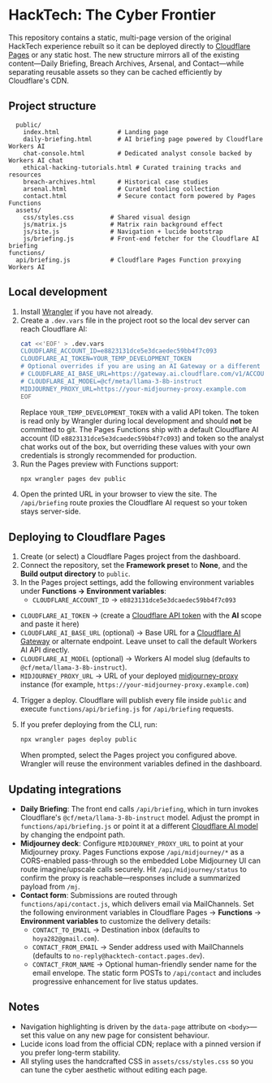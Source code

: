 # HackTech: The Cyber Frontier

This repository contains a static, multi-page version of the original HackTech experience rebuilt so it can be deployed directly to [Cloudflare Pages](https://developers.cloudflare.com/pages/) or any static host. The new structure mirrors all of the existing content—Daily Briefing, Breach Archives, Arsenal, and Contact—while separating reusable assets so they can be cached efficiently by Cloudflare's CDN.

## Project structure

```
  public/
    index.html                # Landing page
    daily-briefing.html       # AI briefing page powered by Cloudflare Workers AI
    chat-console.html         # Dedicated analyst console backed by Workers AI chat
    ethical-hacking-tutorials.html # Curated training tracks and resources
    breach-archives.html      # Historical case studies
    arsenal.html              # Curated tooling collection
    contact.html              # Secure contact form powered by Pages Functions
  assets/
    css/styles.css          # Shared visual design
    js/matrix.js            # Matrix rain background effect
    js/site.js              # Navigation + lucide bootstrap
    js/briefing.js          # Front-end fetcher for the Cloudflare AI briefing
functions/
  api/briefing.js           # Cloudflare Pages Function proxying Workers AI
```

## Local development

1. Install [Wrangler](https://developers.cloudflare.com/workers/wrangler/install-and-update/) if you have not already.
2. Create a `.dev.vars` file in the project root so the local dev server can reach Cloudflare AI:
   ```bash
   cat <<'EOF' > .dev.vars
   CLOUDFLARE_ACCOUNT_ID=e8823131dce5e3dcaedec59bb4f7c093
   CLOUDFLARE_AI_TOKEN=YOUR_TEMP_DEVELOPMENT_TOKEN
   # Optional overrides if you are using an AI Gateway or a different model
   # CLOUDFLARE_AI_BASE_URL=https://gateway.ai.cloudflare.com/v1/ACCOUNT/GATEWAY
   # CLOUDFLARE_AI_MODEL=@cf/meta/llama-3-8b-instruct
   MIDJOURNEY_PROXY_URL=https://your-midjourney-proxy.example.com
   EOF
   ```
   Replace `YOUR_TEMP_DEVELOPMENT_TOKEN` with a valid API token. The token is read only by Wrangler during local development and should **not** be committed to git.
   The Pages Functions ship with a default Cloudflare AI account (ID `e8823131dce5e3dcaedec59bb4f7c093`) and token so the analyst chat works out of the box, but overriding these values with your own credentials is strongly recommended for production.
3. Run the Pages preview with Functions support:
   ```bash
   npx wrangler pages dev public
   ```
4. Open the printed URL in your browser to view the site. The `/api/briefing` route proxies the Cloudflare AI request so your token stays server-side.

## Deploying to Cloudflare Pages

1. Create (or select) a Cloudflare Pages project from the dashboard.
2. Connect the repository, set the **Framework preset** to **None**, and the **Build output directory** to `public`.
3. In the Pages project settings, add the following environment variables under **Functions → Environment variables**:
   - `CLOUDFLARE_ACCOUNT_ID` → `e8823131dce5e3dcaedec59bb4f7c093`
 - `CLOUDFLARE_AI_TOKEN` → (create a [Cloudflare API token](https://dash.cloudflare.com/profile/api-tokens) with the **AI** scope and paste it here)
  - `CLOUDFLARE_AI_BASE_URL` (optional) → Base URL for a [Cloudflare AI Gateway](https://developers.cloudflare.com/workers-ai/ai-gateway/) or alternate endpoint. Leave unset to call the default Workers AI API directly.
  - `CLOUDFLARE_AI_MODEL` (optional) → Workers AI model slug (defaults to `@cf/meta/llama-3-8b-instruct`).
  - `MIDJOURNEY_PROXY_URL` → URL of your deployed [midjourney-proxy](https://github.com/novicezk/midjourney-proxy) instance (for example, `https://your-midjourney-proxy.example.com`)
4. Trigger a deploy. Cloudflare will publish every file inside `public` and execute `functions/api/briefing.js` for `/api/briefing` requests.
5. If you prefer deploying from the CLI, run:
   ```bash
   npx wrangler pages deploy public
   ```

   When prompted, select the Pages project you configured above. Wrangler will reuse the environment variables defined in the dashboard.

## Updating integrations

- **Daily Briefing**: The front end calls `/api/briefing`, which in turn invokes Cloudflare's `@cf/meta/llama-3-8b-instruct` model. Adjust the prompt in `functions/api/briefing.js` or point it at a different [Cloudflare AI model](https://developers.cloudflare.com/workers-ai/models/) by changing the endpoint path.
- **Midjourney deck**: Configure `MIDJOURNEY_PROXY_URL` to point at your Midjourney proxy. Pages Functions expose `/api/midjourney/*` as a CORS-enabled pass-through so the embedded Lobe Midjourney UI can route imagine/upscale calls securely. Hit `/api/midjourney/status` to confirm the proxy is reachable—responses include a summarized payload from `/mj`.
- **Contact form**: Submissions are routed through `functions/api/contact.js`, which delivers email via MailChannels. Set the following environment variables in Cloudflare Pages → **Functions** → **Environment variables** to customize the delivery details:
  - `CONTACT_TO_EMAIL` → Destination inbox (defaults to `hoya282@gmail.com`).
  - `CONTACT_FROM_EMAIL` → Sender address used with MailChannels (defaults to `no-reply@hacktech-contact.pages.dev`).
  - `CONTACT_FROM_NAME` → Optional human-friendly sender name for the email envelope.
  The static form POSTs to `/api/contact` and includes progressive enhancement for live status updates.

## Notes

- Navigation highlighting is driven by the `data-page` attribute on `<body>`—set this value on any new page for consistent behaviour.
- Lucide icons load from the official CDN; replace with a pinned version if you prefer long-term stability.
- All styling uses the handcrafted CSS in `assets/css/styles.css` so you can tune the cyber aesthetic without editing each page.
